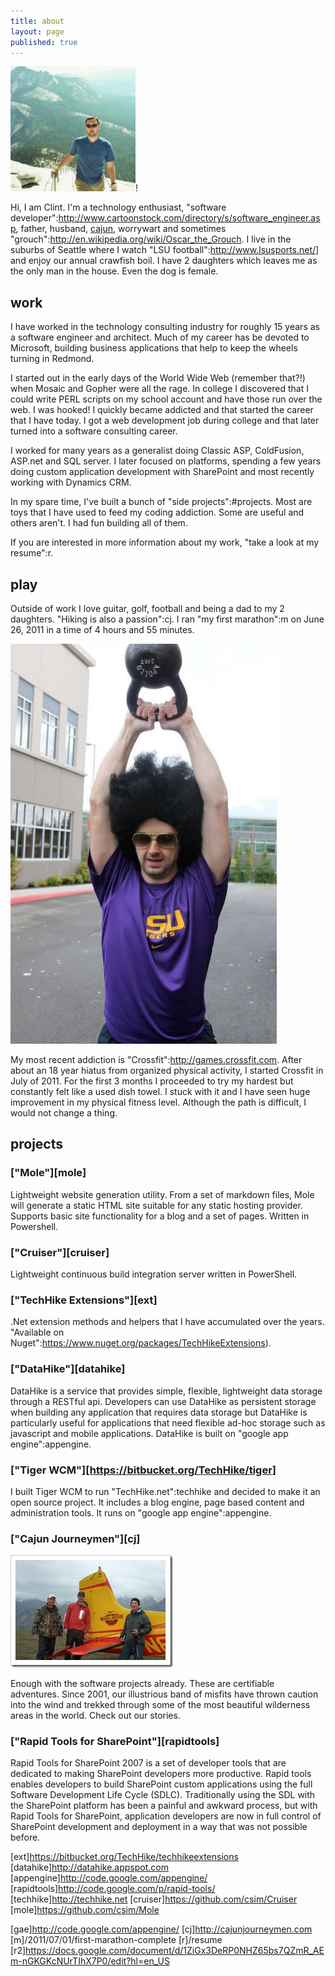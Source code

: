 ```yaml
---
title: about
layout: page
published: true
---
```


![](/images/profile.png)!

Hi, I am Clint. I'm a technology enthusiast, "software developer":http://www.cartoonstock.com/directory/s/software_engineer.asp, father, husband, [cajun](http://en.wikipedia.org/wiki/Cajun), worrywart and sometimes "grouch":http://en.wikipedia.org/wiki/Oscar_the_Grouch. I live in the suburbs of Seattle where I watch "LSU football":http://www.lsusports.net/] and enjoy our annual crawfish boil. I have 2 daughters which leaves me as the only man in the house. Even the dog is female.

## work

I have worked in the technology consulting industry for roughly 15 years as a software engineer and architect. Much of my career has be devoted to Microsoft, building business applications that help to keep the wheels turning in Redmond.

I started out in the early days of the World Wide Web (remember that?!) when Mosaic and Gopher were all the rage. In college I discovered that I could write PERL scripts on my school account and have those run over the web. I was hooked! I quickly became addicted and that started the career that I have today. I got a web development job during college and that later turned into a software consulting career.

I worked for many years as a generalist doing Classic ASP, ColdFusion, ASP.net and SQL server. I later focused on platforms, spending a few years doing custom application development with SharePoint and most recently working with Dynamics CRM. 

In my spare time, I've built a bunch of "side projects":#projects. Most are toys that I have used to feed my coding addiction. Some are useful and others aren't. I had fun building all of them. 

If you are interested in more information about my work, "take a look at my resume":r.

## play

Outside of work I love guitar, golf, football and being a dad to my 2 daughters. "Hiking is also a passion":cj. I ran "my first marathon":m on June 26, 2011 in a time of 4 hours and 55 minutes.

![](/images/crossfit_afro.jpg)

My most recent addiction is "Crossfit":http://games.crossfit.com. After about an 18 year hiatus from organized physical activity, I started Crossfit in July of 2011. For the first 3 months I proceeded to try my hardest but constantly felt like a used dish towel. I stuck with it and I have seen huge improvement in my physical fitness level. Although the path is difficult, I would not change a thing.

<div class="clear"></div>
<a name="projects"></a>

## projects

### ["Mole"][mole]

Lightweight website generation utility. From a set of markdown files, Mole will generate a static HTML site suitable for any static hosting provider. Supports basic site functionality for a blog and a set of pages. Written in Powershell.

### ["Cruiser"][cruiser]

Lightweight continuous build integration server written in PowerShell.

### ["TechHike Extensions"][ext]

.Net extension methods and helpers that I have accumulated over the years. "Available on Nuget":https://www.nuget.org/packages/TechHikeExtensions).

### ["DataHike"][datahike]

DataHike is a service that provides simple, flexible, lightweight data storage through a RESTful api. Developers can use DataHike as persistent storage when building any application that requires data storage but DataHike is particularly useful for applications that need flexible ad-hoc storage such as javascript and mobile applications. DataHike is built on "google app engine":appengine.

### ["Tiger WCM"][https://bitbucket.org/TechHike/tiger]

I built Tiger WCM to run "TechHike.net":techhike and decided to make it an open source project. It includes a blog engine, page based content and administration tools. It runs on "google app engine":appengine.


### ["Cajun Journeymen"][cj]

![](/images/cajunjourneymen.jpg)

Enough with the software projects already. These are certifiable adventures. Since 2001, our illustrious band of misfits have thrown caution into the wind and trekked through some of the most beautiful wilderness areas in the world. Check out our stories.

<div class="clear"></div>

### ["Rapid Tools for SharePoint"][rapidtools]

Rapid Tools for SharePoint 2007 is a set of developer tools that are dedicated to making SharePoint developers more productive. Rapid tools enables developers to build SharePoint custom applications using the full Software Development Life Cycle (SDLC). Traditionally using the SDL with the SharePoint platform has been a painful and awkward process, but with Rapid Tools for SharePoint, application developers are now in full control of SharePoint development and deployment in a way that was not possible before.


[ext]https://bitbucket.org/TechHike/techhikeextensions
[datahike]http://datahike.appspot.com
[appengine]http://code.google.com/appengine/
[rapidtools]http://code.google.com/p/rapid-tools/
[techhike]http://techhike.net
[cruiser]https://github.com/csim/Cruiser
[mole]https://github.com/csim/Mole

[gae]http://code.google.com/appengine/
[cj]http://cajunjourneymen.com
[m]/2011/07/01/first-marathon-complete
[r]/resume
[r2]https://docs.google.com/document/d/1ZiGx3DeRP0NHZ65bs7QZmR_AEm-nGKGKcNUrTIhX7P0/edit?hl=en_US